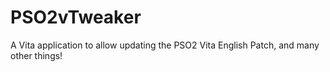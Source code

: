 # PSO2vTweaker
A Vita application to allow updating the PSO2 Vita English Patch, and many other things!
